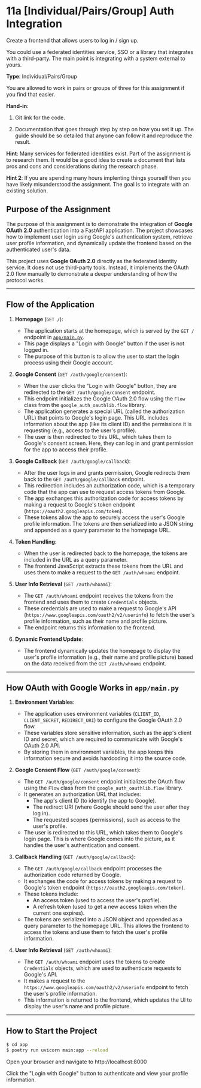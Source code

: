 # 11a [Individual/Pairs/Group] Auth Integration

Create a frontend that allows users to log in / sign up. 

You could use a federated identities service, SSO or a library that integrates with a third-party. The main point is integrating with a system external to yours. 

**Type**: Individual/Pairs/Group

You are allowed to work in pairs or groups of three for this assignment if you find that easier.

**Hand-in**:

1. Git link for the code. 

2. Documentation that goes through step by step on how you set it up. The guide should be so detailed that anyone can follow it and reproduce the result. 


**Hint**: Many services for federated identities exist. Part of the assignment is to research them. It would be a good idea to create a document that lists pros and cons and considerations during the research phase.  

**Hint 2**: If you are spending many hours implenting things yourself then you have likely misunderstood the assignment. The goal is to integrate with an existing solution.


## Purpose of the Assignment

The purpose of this assignment is to demonstrate the integration of **Google OAuth 2.0** authentication into a FastAPI application. The project showcases how to implement user login using Google's authentication system, retrieve user profile information, and dynamically update the frontend based on the authenticated user's data.

This project uses **Google OAuth 2.0** directly as the federated identity service. It does not use third-party tools. Instead, it implements the OAuth 2.0 flow manually to demonstrate a deeper understanding of how the protocol works.

---

## Flow of the Application

1. **Homepage** (`GET /`):
   - The application starts at the homepage, which is served by the `GET /` endpoint in [`app/main.py`](app/main.py).
   - This page displays a "Login with Google" button if the user is not logged in.
   - The purpose of this button is to allow the user to start the login process using their Google account.

2. **Google Consent** (`GET /auth/google/consent`):
   - When the user clicks the "Login with Google" button, they are redirected to the `GET /auth/google/consent` endpoint.
   - This endpoint initializes the Google OAuth 2.0 flow using the `Flow` class from the `google_auth_oauthlib.flow` library.
   - The application generates a special URL (called the authorization URL) that points to Google's login page. This URL includes information about the app (like its client ID) and the permissions it is requesting (e.g., access to the user's profile).
   - The user is then redirected to this URL, which takes them to Google's consent screen. Here, they can log in and grant permission for the app to access their profile.

3. **Google Callback** (`GET /auth/google/callback`):
   - After the user logs in and grants permission, Google redirects them back to the `GET /auth/google/callback` endpoint.
   - This redirection includes an authorization code, which is a temporary code that the app can use to request access tokens from Google.
   - The app exchanges this authorization code for access tokens by making a request to Google's token endpoint (`https://oauth2.googleapis.com/token`).
   - These tokens allow the app to securely access the user's Google profile information. The tokens are then serialized into a JSON string and appended as a query parameter to the homepage URL.

4. **Token Handling**:
   - When the user is redirected back to the homepage, the tokens are included in the URL as a query parameter.
   - The frontend JavaScript extracts these tokens from the URL and uses them to make a request to the `GET /auth/whoami` endpoint.

5. **User Info Retrieval** (`GET /auth/whoami`):
   - The `GET /auth/whoami` endpoint receives the tokens from the frontend and uses them to create `Credentials` objects.
   - These credentials are used to make a request to Google's API (`https://www.googleapis.com/oauth2/v2/userinfo`) to fetch the user's profile information, such as their name and profile picture.
   - The endpoint returns this information to the frontend.

6. **Dynamic Frontend Update**:
   - The frontend dynamically updates the homepage to display the user's profile information (e.g., their name and profile picture) based on the data received from the `GET /auth/whoami` endpoint.

---

## How OAuth with Google Works in `app/main.py`

1. **Environment Variables**:
   - The application uses environment variables (`CLIENT_ID`, `CLIENT_SECRET`, `REDIRECT_URI`) to configure the Google OAuth 2.0 flow.
   - These variables store sensitive information, such as the app's client ID and secret, which are required to communicate with Google's OAuth 2.0 API.
   - By storing them in environment variables, the app keeps this information secure and avoids hardcoding it into the source code.

2. **Google Consent Flow** (`GET /auth/google/consent`):
   - The `GET /auth/google/consent` endpoint initializes the OAuth flow using the `Flow` class from the `google_auth_oauthlib.flow` library.
   - It generates an authorization URL that includes:
     - The app's client ID (to identify the app to Google).
     - The redirect URI (where Google should send the user after they log in).
     - The requested scopes (permissions), such as access to the user's profile.
   - The user is redirected to this URL, which takes them to Google's login page. This is where Google comes into the picture, as it handles the user's authentication and consent.

3. **Callback Handling** (`GET /auth/google/callback`):
   - The `GET /auth/google/callback` endpoint processes the authorization code returned by Google.
   - It exchanges the code for access tokens by making a request to Google's token endpoint (`https://oauth2.googleapis.com/token`).
   - These tokens include:
     - An access token (used to access the user's profile).
     - A refresh token (used to get a new access token when the current one expires).
   - The tokens are serialized into a JSON object and appended as a query parameter to the homepage URL. This allows the frontend to access the tokens and use them to fetch the user's profile information.

4. **User Info Retrieval** (`GET /auth/whoami`):
   - The `GET /auth/whoami` endpoint uses the tokens to create `Credentials` objects, which are used to authenticate requests to Google's API.
   - It makes a request to the `https://www.googleapis.com/oauth2/v2/userinfo` endpoint to fetch the user's profile information.
   - This information is returned to the frontend, which updates the UI to display the user's name and profile picture.


---

## How to Start the Project

```bash
$ cd app
$ poetry run uvicorn main:app --reload
```

Open your browser and navigate to http://localhost:8000

Click the "Login with Google" button to authenticate and view your profile information.